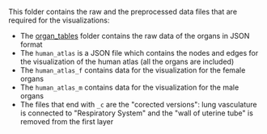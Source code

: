 This folder contains the raw and the preprocessed data files that are required for the visualizations:
 * The [organ_tables](./organ_tables) folder contains the raw data of the organs in JSON format
 * The `human_atlas` is a JSON file which contains the nodes and edges for the visualization of the human atlas (all the organs are included)
 * The `human_atlas_f` contains data for the visualization for the female organs
 * The `human_atlas_m` contains data for the visualization for the male organs
 * The files that end with `_c` are the "corected versions": lung vasculature is connected to "Respiratory System" and the "wall of uterine tube" is removed from the first layer

